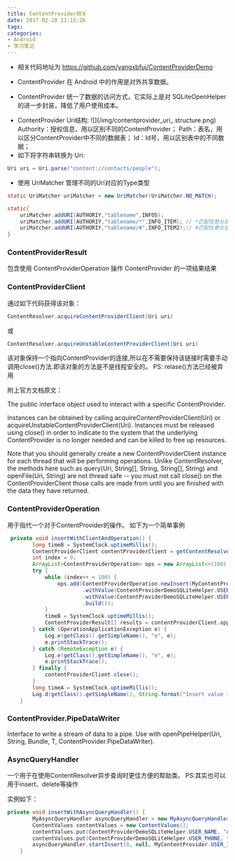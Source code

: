```yaml
---
title: ContentProvider相关
date: 2017-02-20 21:15:26
tags:
categories:
- Android
- 学习笔记
---
```


* 相关代码地址为 https://github.com/yangxbfuj/ContentProviderDemo

* ContentProvider 在 Android 中的作用是对外共享数据。
* ContentProvider 统一了数据的访问方式，它实际上是对 SQLiteOpenHelper 的进一步封装，降低了用户使用成本。
<!-- more -->
* ContentProvider Uri结构:
![](/img/contentprovider_uri_ structure.png)
    Authority：授权信息，用以区别不同的ContentProvider；
    Path：表名，用以区分ContentProvider中不同的数据表；
    Id：Id号，用以区别表中的不同数据；
* 如下将字符串转换为 Uri:
```java
Uri uri = Uri.parse("content://contacts/people");
```
* 使用 UriMatcher 管理不同的Uri对应的Type类型

```java
static UriMatcher uriMatcher = new UriMatcher(UriMatcher.NO_MATCH);

static{
    uriMatcher.addURI(AUTHORIY,"tablename",INFOS); 
    uriMatcher.addURI(AUTHORIY,"tablename/*",INFO_ITEM); // *匹配任意长度的字符
    uriMatcher.addURI(AUTHORIY,"tablename/#",INFO_ITEM2);// #匹配任意长度的数字
}
```
### ContentProviderResult

包含使用 ContentProviderOperation 操作 ContentProvider 的一项结果结果
 
### ContentProviderClient

通过如下代码获得该对象：
```java
ContentResolver.acquireContentProviderClient(Uri uri)
```
或
```java
ContentResolver.acquireUnstableContentProviderClient(Uri uri)
```
该对象保持一个指向ContentProvider的连接,所以在不需要保持该链接时需要手动调用close()方法.即该对象的方法是不是线程安全的。
PS: relase()方法已经被弃用

附上官方文档原文：

The public interface object used to interact with a specific ContentProvider.

Instances can be obtained by calling acquireContentProviderClient(Uri) or acquireUnstableContentProviderClient(Uri). Instances must be released using close() in order to indicate to the system that the underlying ContentProvider is no longer needed and can be killed to free up resources.

Note that you should generally create a new ContentProviderClient instance for each thread that will be performing operations. Unlike ContentResolver, the methods here such as query(Uri, String[], String, String[], String) and openFile(Uri, String) are not thread safe -- you must not call close() on the ContentProviderClient those calls are made from until you are finished with the data they have returned.

### ContentProviderOperation

用于指代一个对于ContentProvider的操作。
如下为一个简单事例
```java
 private void insertWithClientAndOperation() {
        long timeB = SystemClock.uptimeMillis();
        ContentProviderClient contentProviderClient = getContentResolver().acquireContentProviderClient(MyContentProvider.USER_INTO_URI);
        int index = 0;
        ArrayList<ContentProviderOperation> ops = new ArrayList<>(100); //操作集合
        try {
            while (index++ < 100) {
                ops.add(ContentProviderOperation.newInsert(MyContentProvider.USER_INTO_URI)
                        .withValue(ContentProviderDemoSQLiteHelper.USER_NAME, "A")
                        .withValue(ContentProviderDemoSQLiteHelper.USER_PHONE, "1")
                        .build());
            }
            timeB = SystemClock.uptimeMillis();
            ContentProviderResult[] results = contentProviderClient.applyBatch(ops);
        } catch (OperationApplicationException e) {
            Log.e(getClass().getSimpleName(), "e", e);
            e.printStackTrace();
        } catch (RemoteException e) {
            Log.e(getClass().getSimpleName(), "e", e);
            e.printStackTrace();
        } finally {
            contentProviderClient.clese();
        }
        long timeA = SystemClock.uptimeMillis();
        Log.d(getClass().getSimpleName(), String.format("Insert value in insertWithClientAndOperation() %s cost %d ms.", "all info ", timeA - timeB));
    }
```

### ContentProvider.PipeDataWriter

Interface to write a stream of data to a pipe. Use with openPipeHelper(Uri, String, Bundle, T, ContentProvider.PipeDataWriter).

### AsyncQueryHandler
一个用于在使用ContentResolver异步查询时更佳方便的帮助类。
PS:其实也可以用于insert、delete等操作

实例如下：
```java
private void insertWithAsyncQueryHandler() {
        MyAsyncQueryHandler asyncQueryHandler = new MyAsyncQueryHandler(getContentResolver());
        ContentValues contentValues = new ContentValues();
        contentValues.put(ContentProviderDemoSQLiteHelper.USER_NAME, "A");
        contentValues.put(ContentProviderDemoSQLiteHelper.USER_PHONE, "1");
        asyncQueryHandler.startInsert(0, null, MyContentProvider.USER_INTO_URI, contentValues);
    }
```